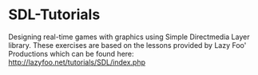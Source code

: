 # SDL-Tutorials
Designing real-time games with graphics using Simple Directmedia Layer library.
These exercises are based on the lessons provided by Lazy Foo' Productions which can be found here: http://lazyfoo.net/tutorials/SDL/index.php
